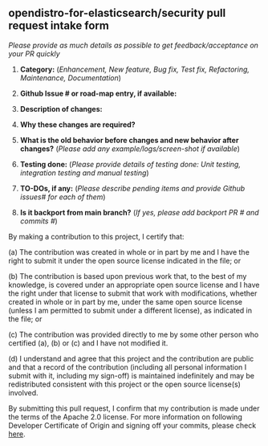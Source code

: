 
##  opendistro-for-elasticsearch/security pull request intake form
_Please provide as much details as possible to get feedback/acceptance on your PR quickly_

 
 1. __Category:__ (_Enhancement, New feature, Bug fix, Test fix, Refactoring, Maintenance, Documentation_)
 
 
 
 2. __Github Issue # or road-map entry, if available:__



 3. __Description of changes:__



 4. __Why these changes are required?__ 



 5. __What is the old behavior before changes and new behavior after changes?__ (_Please add any example/logs/screen-shot if available_)



 6. __Testing done:__ (_Please provide details of testing done: Unit testing, integration testing and manual testing_)
 
 
 
 7. __TO-DOs, if any:__ (_Please describe pending items and provide Github issues# for each of them_)



 8. __Is it backport from main branch?__ (_If yes, please add backport PR # and commits #_)





By making a contribution to this project, I certify that:

(a) The contribution was created in whole or in part by me and I
    have the right to submit it under the open source license
    indicated in the file; or

(b) The contribution is based upon previous work that, to the best
    of my knowledge, is covered under an appropriate open source
    license and I have the right under that license to submit that
    work with modifications, whether created in whole or in part
    by me, under the same open source license (unless I am
    permitted to submit under a different license), as indicated
    in the file; or

(c) The contribution was provided directly to me by some other
    person who certified (a), (b) or (c) and I have not modified
    it.

(d) I understand and agree that this project and the contribution
    are public and that a record of the contribution (including all
    personal information I submit with it, including my sign-off) is
    maintained indefinitely and may be redistributed consistent with
    this project or the open source license(s) involved.

By submitting this pull request, I confirm that my contribution is made under the terms of the Apache 2.0 license.
For more information on following Developer Certificate of Origin and signing off your commits, please check [here](https://github.com/opensearch-project/OpenSearch/blob/main/CONTRIBUTING.md#developer-certificate-of-origin).